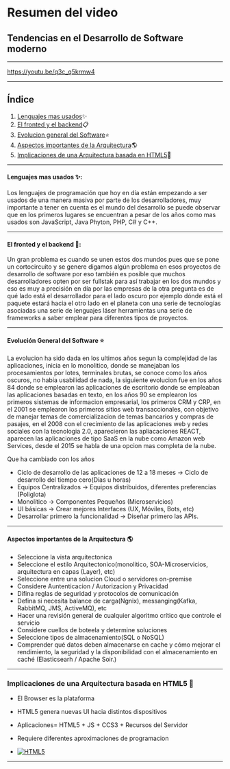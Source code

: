 # Resumen del video 

## Tendencias en el Desarrollo de Software moderno
***
https://youtu.be/q3c_q5krmw4

***

## Índice

1. [Lenguajes mas usados](#lenguajes-mas-usados--)✨
2. [El fronted y el backend](#el-fronted-y-el-backend---)📋
3. [Evolucion general del Software](#evolución-general-del-software-)⭐
4. [Aspectos importantes de la Arquitectura](#aspectos-importantes-de-la-arquitectura-)🌎
5. [Implicaciones de una Arquitectura basada en HTML5](#implicaciones-de-una-arquitectura-basada-en-html5----)🔨
***

#### Lenguajes mas usados  ✨: 

Los lenguajes de programación que hoy en día están empezando a ser usados de una manera masiva por parte de los desarrolladores, muy importante a tener en cuenta es el mundo del desarrollo se puede observar que en los primeros lugares se encuentran a pesar de los años como mas usados son JavaScript, Java Phyton, PHP, C# y C++.  
***

#### El fronted y el backend   🔨:

Un gran problema es cuando se unen estos dos mundos pues que se pone un cortocircuito y se genere digamos algún problema en esos proyectos de desarrollo de software por eso también es posible que muchos desarrolladores opten por ser fullstak para así trabajar en los dos mundos y eso es muy a precisión en día por las empresas de la otra pregunta es de qué lado está el desarrollador para el lado oscuro por ejemplo dónde está el paquete estará hacia el otro lado en el planeta con una serie de tecnologías asociadas una serie de lenguajes láser herramientas una serie de frameworks a saber emplear para diferentes tipos de proyectos.
***

#### Evolución General del Software ⭐

La evolucion ha sido dada en los ultimos años segun la complejidad de las aplicaciones, inicia en lo monolitico, donde se manejaban los procesamientos por lotes, terminales brutas, se conoce como los años oscuros, no habia usabilidad de nada, la siguiente evolucion fue en los años 84 donde se emplearon las aplicaciones de escritorio donde se empleaban las aplicaciones basadas en texto, en los años 90 se emplearon los primeros sistemas de informacion empresarial, los primeros CRM y CRP, en el 2001 se emplearon los primeros sitios web transaccionales, con objetivo de manejar temas de comercializacion de temas bancarios y compras de pasajes, en el 2008 con el crecimiento de las aplicaciones web y redes sociales  con la tecnologia 2.0, aparecieron las apliacaciones REACT, aparecen las aplicaciones de tipo SaaS en la nube como Amazon web Services, desde el 2015 se habla de una opcion mas completa de la nube.

Que ha cambiado con los años
 - Ciclo de desarrollo de las aplicaciones de 12 a 18 meses -> Ciclo de desarrollo del tiempo cero(Días u horas)
 - Equipos Centralizados -> Equipos distribuidos, diferentes preferencias (Poliglota)
 - Monolítico -> Componentes Pequeños (Microservicios)
 - UI básicas -> Crear mejores Interfaces (UX, Móviles, Bots, etc)
 - Desarrollar primero la funcionalidad -> Diseñar primero las APIs.

***
#### Aspectos importantes de la Arquitectura 🌎

- Seleccione la vista arquitectonica
- Seleccione el estilo Arquitectonico(monolitico, SOA-Microservicios, arquitectura en capas (Layer), etc)
- Seleccione entre una solucion Cloud o servidores on-premise
- Considere Auntenticacion / Autorizacion y Privacidad
- Difina reglas de seguridad y protocolos de comunicación
- Defina si necesita balance de carga(Ngnix), messanging(Kafka, RabbitMQ, JMS, ActiveMQ), etc
- Hacer una revisión general de cualquier algoritmo crítico que controle el servicio
- Considere cuellos de boteela y determine soluciones
- Seleccione tipos de almacenamiento(SQL o NoSQL)
- Comprender qué datos deben almacenarse en cache y cómo mejorar el rendimiento, la seguridad y la disponibilidad con el almacenamiento en caché (Elasticsearh / Apache Soir.)

***
### Implicaciones de una Arquitectura basada en HTML5    🔨

- El Browser es la plataforma
- HTML5 genera nuevas UI hacia distintos dispositivos
- Aplicaciones= HTML5 + JS + CCS3 + Recursos del Servidor
- Requiere diferentes aproximaciones de programacion

- [![HTML5](https://img.shields.io/badge/HTML5-CSS-green)](https://developer.mozilla.org/es/docs/Web/Guide/HTML/HTML5)


***


 
 
























